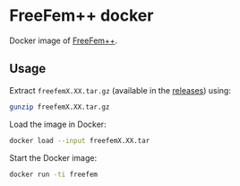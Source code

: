 # FreeFem++ docker

Docker image of [FreeFem++](http://www.freefem.org/).

## Usage

Extract `freefemX.XX.tar.gz` (available in the [releases](releases/)) using:
```bash
gunzip freefemX.XX.tar.gz 
```

Load the image in Docker:
```bash
docker load --input freefemX.XX.tar
```

Start the Docker image:
```bash
docker run -ti freefem
```
